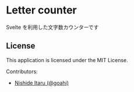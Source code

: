 # Letter counter

Svelte を利用した文字数カウンターです

## License

This application is licensed under the MIT License.

Contributors:

-   [Nishide Itaru (@goahi)](https://github.com/goahi)
